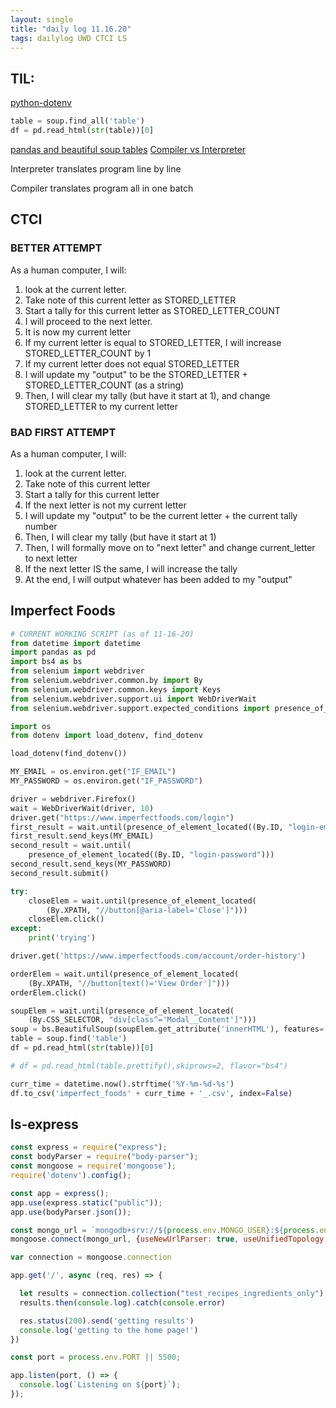 ```yaml
---
layout: single
title: "daily log 11.16.20"
tags: dailylog UWD CTCI LS
--- 
```


## TIL: 
[python-dotenv](https://stackoverflow.com/questions/41546883/what-is-the-use-of-python-dotenv)

```python
table = soup.find_all('table')
df = pd.read_html(str(table))[0]
```

[pandas and beautiful soup tables](https://stackoverflow.com/questions/50633050/scrape-tables-into-dataframe-with-beautifulsoup)
[Compiler vs Interpreter](https://www.youtube.com/watch?v=_C5AHaS1mOA)

Interpreter translates program line by line 

Compiler translates program all in one batch


## CTCI


### BETTER ATTEMPT

As a human computer, I will:
1. look at the current letter. 
2. Take note of this current letter as STORED_LETTER
3. Start a tally for this current letter as STORED_LETTER_COUNT
4. I will proceed to the next letter. 
5. It is now my current letter
6. If my current letter is equal to STORED_LETTER, I will increase STORED_LETTER_COUNT by 1
7. If my current letter does not equal STORED_LETTER
8. I will update my "output" to be the STORED_LETTER + STORED_LETTER_COUNT (as a string)
9. Then, I will clear my tally (but have it start at 1), and change STORED_LETTER to my current letter


### BAD FIRST ATTEMPT

As a human computer, I will:
1. look at the current letter. 
2. Take note of this current letter
3. Start a tally for this current letter
4. If the next letter is not my current letter
5. I will update my "output" to be the current letter + the current tally number
6. Then, I will clear my tally (but have it start at 1)
7. Then, I will formally move on to "next letter" and change current_letter to next letter
8. If the next letter IS the same, I will increase the tally
9. At the end, I will output whatever has been added to my "output"



## Imperfect Foods

```python
# CURRENT WORKING SCRIPT (as of 11-16-20)
from datetime import datetime
import pandas as pd
import bs4 as bs
from selenium import webdriver
from selenium.webdriver.common.by import By
from selenium.webdriver.common.keys import Keys
from selenium.webdriver.support.ui import WebDriverWait
from selenium.webdriver.support.expected_conditions import presence_of_element_located

import os
from dotenv import load_dotenv, find_dotenv

load_dotenv(find_dotenv())

MY_EMAIL = os.environ.get("IF_EMAIL")
MY_PASSWORD = os.environ.get("IF_PASSWORD")

driver = webdriver.Firefox()
wait = WebDriverWait(driver, 10)
driver.get("https://www.imperfectfoods.com/login")
first_result = wait.until(presence_of_element_located((By.ID, "login-email")))
first_result.send_keys(MY_EMAIL)
second_result = wait.until(
    presence_of_element_located((By.ID, "login-password")))
second_result.send_keys(MY_PASSWORD)
second_result.submit()

try:
    closeElem = wait.until(presence_of_element_located(
        (By.XPATH, "//button[@aria-label='Close']")))
    closeElem.click()
except:
    print('trying')

driver.get('https://www.imperfectfoods.com/account/order-history')

orderElem = wait.until(presence_of_element_located(
    (By.XPATH, "//button[text()='View Order']")))
orderElem.click()

soupElem = wait.until(presence_of_element_located(
    (By.CSS_SELECTOR, "div[class^='Modal__Content']")))
soup = bs.BeautifulSoup(soupElem.get_attribute('innerHTML'), features='lxml')
table = soup.find('table')
df = pd.read_html(str(table))[0]

# df = pd.read_html(table.prettify(),skiprows=2, flavor="bs4")

curr_time = datetime.now().strftime('%Y-%m-%d-%s')
df.to_csv('imperfect_foods' + curr_time + '_.csv', index=False)


```


## ls-express

```javascript
const express = require("express");
const bodyParser = require("body-parser");
const mongoose = require('mongoose');
require('dotenv').config();

const app = express();
app.use(express.static("public"));
app.use(bodyParser.json());

const mongo_url = `mongodb+srv://${process.env.MONGO_USER}:${process.env.MONGO_PASSWORD}@cluster0.lived.mongodb.net/${process.env.MONGO_NAMESPACE}?retryWrites=true&w=majority`
mongoose.connect(mongo_url, {useNewUrlParser: true, useUnifiedTopology: true});

var connection = mongoose.connection

app.get('/', async (req, res) => {

  let results = connection.collection("test_recipes_ingredients_only").find({ recipe_name : 'Ginger Apple Moscow Mule' }).toArray()
  results.then(console.log).catch(console.error)

  res.status(200).send('getting results')
  console.log('getting to the home page!')
})

const port = process.env.PORT || 5500;

app.listen(port, () => {
  console.log(`Listening on ${port}`);
});


```